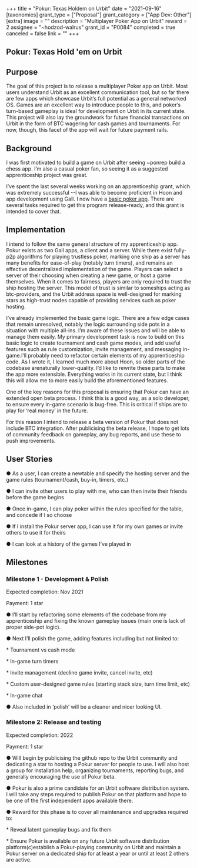 +++
title = "Pokur: Texas Holdem on Urbit"
date = "2021-09-16"
[taxonomies]
grant_type = ["Proposal"]
grant_category = ["App Dev: Other"]
[extra]
image = ""
description = "Multiplayer Poker App on Urbit"
reward = 2
assignee = "~hodzod-walrus"
grant_id = "P0084"
completed = true
canceled = false
link = ""
+++

## Pokur: Texas Hold 'em on Urbit

## Purpose

The goal of this project is to release a multiplayer Poker app on Urbit. Most users understand Urbit as an excellent communication tool, but so far there are few apps which showcase Urbit’s full potential as a general networked OS. Games are an excellent way to introduce people to this, and poker’s turn-based gameplay is ideal for development on Urbit in its current state. This project will also lay the groundwork for future financial transactions on Urbit in the form of BTC wagering for cash games and tournaments. For now, though, this facet of the app will wait for future payment rails.

## Background

I was first motivated to build a game on Urbit after seeing ~ponrep build a chess app. I’m also a casual poker fan, so seeing it as a suggested apprenticeship project was great.

I’ve spent the last several weeks working on an apprenticeship grant, which was extremely successful --I was able to become proficient in Hoon and app development using Gall. I now have a [basic poker app](https://github.com/benmcc100/pokur). There are several tasks required to get this program release-ready, and this grant is intended to cover that.

## Implementation

I intend to follow the same general structure of my apprenticeship app. Pokur exists as two Gall apps, a client and a server. While there exist fully-p2p algorithms for playing trustless poker, marking one ship as a server has many benefits for ease-of-play (notably turn timers), and remains an effective decentralized implementation of the game. Players can select a server of their choosing when creating a new game, or host a game themselves. When it comes to fairness, players are only required to trust the ship hosting the server. This model of trust is similar to someships acting as btc-providers, and the Urbit address space is well-designed for marking stars as high-trust nodes capable of providing services such as poker hosting.

I’ve already implemented the basic game logic. There are a few edge cases that remain unresolved, notably the logic surrounding side pots in a situation with multiple all-ins. I’m aware of these issues and will be able to manage them easily. My primary development task is now to build on this basic logic to create tournament and cash game modes, and add useful features such as rule customization, invite management, and messaging in-game.I’ll probably need to refactor certain elements of my apprenticeship code. As I wrote it, I learned much more about Hoon, so older parts of the codebase arenaturally lower-quality. I’d like to rewrite these parts to make the app more extensible. Everything works in its current state, but I think this will allow me to more easily build the aforementioned features.

One of the key reasons for this proposal is ensuring that Pokur can have an extended open beta process. I think this is a good way, as a solo developer, to ensure every in-game scenario is bug-free. This is critical if ships are to play for ‘real money’ in the future.

For this reason I intend to release a beta version of Pokur that does not include BTC integration. After publicising the beta release, I hope to get lots of community feedback on gameplay, any bug reports, and use these to push improvements.

## User Stories

● As a user, I can create a newtable and specify the hosting server and the game rules (tournament/cash, buy-in, timers, etc.)

● I can invite other users to play with me, who can then invite their friends before the game begins

● Once in-game, I can play poker within the rules specified for the table, and concede if I so choose

● If I install the Pokur server app, I can use it for my own games or invite others to use it for theirs

● I can look at a history of the games I’ve played in

## Milestones

### Milestone 1 - Development & Polish

Expected completion: Nov 2021

Payment: 1 star

● I’ll start by refactoring some elements of the codebase from my apprenticeship and fixing the known gameplay issues (main one is lack of proper side-pot logic).

● Next I’ll polish the game, adding features including but not limited to:

\* Tournament vs cash mode

\* In-game turn timers

\* Invite management (decline game invite, cancel invite, etc)

\* Custom user-designed game rules (starting stack size, turn time limit, etc)

\* In-game chat

● Also included in ‘polish’ will be a cleaner and nicer looking UI.

### Milestone 2: Release and testing

Expected completion: 2022

Payment: 1 star

● Will begin by publicising the github repo to the Urbit community and dedicating a star to hosting a Pokur server for people to use. I will also host a group for installation help, organizing tournaments, reporting bugs, and generally encouraging the use of Pokur beta.

● Pokur is also a prime candidate for an Urbit software distribution system. I will take any steps required to publish Pokur on that platform and hope to be one of the first independent apps available there.

● Reward for this phase is to cover all maintenance and upgrades required to:

\* Reveal latent gameplay bugs and fix them

\* Ensure Pokur is available on any future Urbit software distribution platform(c)establish a Pokur-playing community on Urbit and maintain a Pokur server on a dedicated ship for at least a year or until at least 2 others are active.
